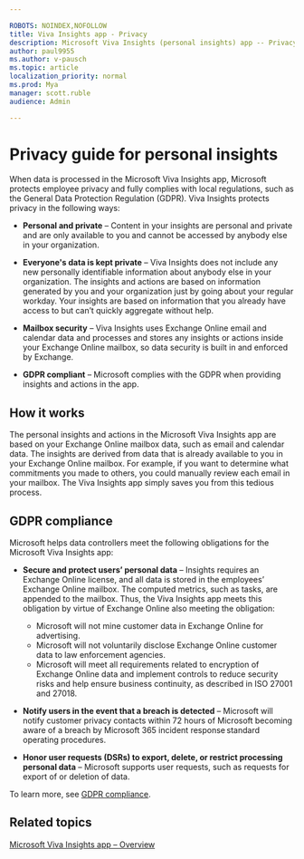 ```yaml
---

ROBOTS: NOINDEX,NOFOLLOW
title: Viva Insights app - Privacy
description: Microsoft Viva Insights (personal insights) app -- Privacy guide
author: paul9955
ms.author: v-pausch
ms.topic: article
localization_priority: normal 
ms.prod: Mya
manager: scott.ruble
audience: Admin

---
```


# Privacy guide for personal insights

When data is processed in the Microsoft Viva Insights app, Microsoft protects employee privacy and fully complies with local regulations, such as the General Data Protection Regulation (GDPR). Viva Insights protects privacy in the following ways:

* **Personal and private** – Content in your insights are personal and private and are only available to you and cannot be accessed by anybody else in your organization.

* **Everyone's data is kept private** – Viva Insights does not include any new personally identifiable information about anybody else in your organization. The insights and actions are based on information generated by you and your organization just by going about your regular workday. Your insights are based on information that you already have access to but can’t quickly aggregate without help.

* **Mailbox security** – Viva Insights uses Exchange Online email and calendar data and processes and stores any insights or actions inside your Exchange Online mailbox, so data security is built in and enforced by Exchange.

* **GDPR compliant** – Microsoft complies with the GDPR when providing insights and actions in the app.

## How it works

The personal insights and actions in the Microsoft Viva Insights app are based on your Exchange Online mailbox data, such as email and calendar data. The insights are derived from data that is already available to you in your Exchange Online mailbox. For example, if you want to determine what commitments you made to others, you could manually review each email in your mailbox. The Viva Insights app simply saves you from this tedious process.

## GDPR compliance

Microsoft helps data controllers meet the following obligations for the Microsoft Viva Insights app:

* **Secure and protect users’ personal data** &ndash; Insights requires an Exchange Online license, and all data is stored in the employees’ Exchange Online mailbox. The computed metrics, such as tasks, are appended to the mailbox. Thus, the Viva Insights app meets this obligation by virtue of Exchange Online also meeting the obligation:

  * Microsoft will not mine customer data in Exchange Online for advertising.
  * Microsoft will not voluntarily disclose Exchange Online customer data to law enforcement agencies.
  * Microsoft will meet all requirements related to encryption of Exchange Online data and implement controls to reduce security risks and help ensure business continuity, as described in ISO 27001 and 27018.

* **Notify users in the event that a breach is detected** &ndash; Microsoft will notify customer privacy contacts within 72 hours of Microsoft becoming aware of a breach by Microsoft 365 incident response standard operating procedures.
* **Honor user requests (DSRs) to export, delete, or restrict processing personal data** &ndash; Microsoft supports user requests, such as requests for export of or deletion of data.

To learn more, see [GDPR compliance](https://www.microsoft.com/trustCenter/privacy/gdpr).

## Related topics

[Microsoft Viva Insights app &ndash; Overview](viva-teams-app.md)
